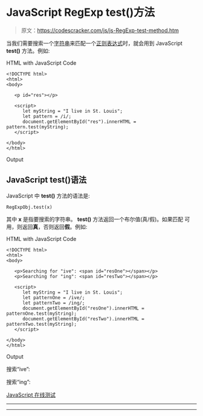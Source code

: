 # JavaScript RegExp test()方法

> 原文：<https://codescracker.com/js/js-RegExp-test-method.htm>

当我们需要搜索一个[字符串](/js/js-strings.htm)来匹配一个[正则表达式](/js/js-regular-expression.htm)时，就会用到 JavaScript **test()** 方法。例如:

HTML with JavaScript Code

```
<!DOCTYPE html>
<html>
<body>

   <p id="res"></p>

   <script>
      let myString = "I live in St. Louis";
      let pattern = /i/;
      document.getElementById("res").innerHTML = pattern.test(myString);
   </script>

</body>
</html>
```

Output

## JavaScript test()语法

JavaScript 中 **test()** 方法的语法是:

```
RegExpObj.test(x)
```

其中 **x** 是指要搜索的字符串。 **test()** 方法返回一个布尔值(真/假)。如果匹配 可用，则返回**真**，否则返回**假**。例如:

HTML with JavaScript Code

```
<!DOCTYPE html>
<html>
<body>

   <p>Searching for "ive": <span id="resOne"></span></p>
   <p>Searching for "ing": <span id="resTwo"></span></p>

   <script>
      let myString = "I live in St. Louis";
      let patternOne = /ive/;
      let patternTwo = /ing/;
      document.getElementById("resOne").innerHTML = patternOne.test(myString);
      document.getElementById("resTwo").innerHTML = patternTwo.test(myString);
   </script>

</body>
</html>
```

Output

搜索“ive”:

搜索“ing”:

[JavaScript 在线测试](/exam/showtest.php?subid=6)

* * *

* * *